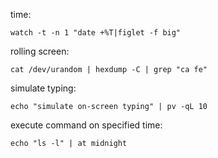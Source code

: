 time:

```shell
watch -t -n 1 "date +%T|figlet -f big"
```

rolling screen:

```shell
cat /dev/urandom | hexdump -C | grep "ca fe"
```

simulate typing:

```shell
echo "simulate on-screen typing" | pv -qL 10
```

execute command on specified time:

```shell
echo "ls -l" | at midnight
```